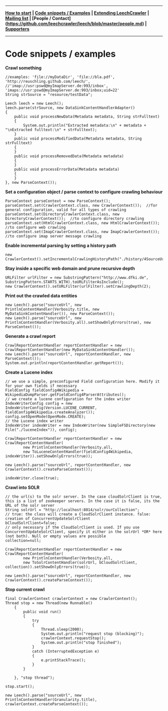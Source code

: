 ***

**[How to start](https://github.com/leechcrawler/leech/blob/master/how2start.md) | [Code snippets / Examples](https://github.com/leechcrawler/leech/blob/master/codeSnippets.md) | [Extending LeechCrawler](https://github.com/leechcrawler/leech/blob/master/extending.md) | [Mailing list](https://github.com/leechcrawler/leech/blob/master/mailinglist.md) | [People / Contact] (https://github.com/leechcrawler/leech/blob/master/people.md) | [Supporters](https://github.com/leechcrawler/leech/blob/master/supporters.md)**
***

# Code snippets / examples

**Crawl something**  

    //examples: 'file://myDataDir', 'file://bla.pdf', 'http://reuschling.github.com/leech/',
    //'imap://usr:pswd@myImapServer.de:993/inbox', 'imaps://usr:pswd@myImapServer.de:993/inbox;uid=22'  
    String strSource = "resource/testData";  
    
    Leech leech = new Leech();
    leech.parse(strSource, new DataSinkContentHandlerAdapter()
    {
        public void processNewData(Metadata metadata, String strFulltext)
        {
            System.out.println("Extracted metadata:\n" + metadata + "\nExtracted fulltext:\n" + strFulltext);
        }
        public void processModifiedData(Metadata metadata, String strFulltext)
        {
        }
        public void processRemovedData(Metadata metadata)
        {
        }
        public void processErrorData(Metadata metadata)
        {
        }
    }, new ParseContext());  
    
**Set a configuration object / parse context to configure crawling behaviour**  

    ParseContext parseContext = new ParseContext();
    parseContext.set(CrawlerContext.class, new CrawlerContext());  //for general configuration, valid for all types of crawling
    parseContext.set(DirectoryCrawlerContext.class, new DirectoryCrawlerContext());  //to configure directory crawling
    parseContext.set(HtmlCrawlerContext.class, new HtmlCrawlerContext());  //to configure web crawling
    parseContext.set(ImapCrawlerContext.class, new ImapCrawlerContext());  //to configure imap server message crawling  

**Enable incremental parsing by setting a history path**  

    new CrawlerContext().setIncrementalCrawlingHistoryPath("./history/4SourceUrl");
    
    
**Stay inside a specific web domain and prune recursive depth**  

    URLFilter urlFilter = new SubstringPattern("http://www.dfki.de", SubstringPattern.STARTS_WITH).toURLFilterAsInclude();
    new CrawlerContext().setURLFilter(urlFilter).setCrawlingDepth(2);

**Print out the crawled data entities**  

    new Leech().parse("sourceUrl", new PrintlnContentHandler(Verbosity.title, new MyDataSinkContentHandler()), new ParseContext());
    new Leech().parse("sourceUrl", new PrintlnContentHandler(Verbosity.all).setShowOnlyErrors(true), new ParseContext());

**Generate a crawl report**
  
    CrawlReportContentHandler reportContentHandler = new CrawlReportContentHandler(new MyDataSinkContentHandler());
    new Leech().parse("sourceUrl", reportContentHandler, new ParseContext());
    System.out.println(reportContentHandler.getReport());
    
**Create a Lucene index**
      
    // we use a simple, preconfigured Field configuration here. Modify it for your own fields if necessary
    FieldConfig fieldConfig4Wikipedia = WikipediaDumpParser.getFieldConfig4ParserAttributes();
    // we create a lucene configuration for the index writer
    IndexWriterConfig config = new IndexWriterConfig(Version.LUCENE_CURRENT, fieldConfig4Wikipedia.createAnalyzer());
    config.setOpenMode(OpenMode.CREATE);
    // the Lucene index writer
    IndexWriter indexWriter = new IndexWriter(new SimpleFSDirectory(new File("./luceneIndex")), config);

    CrawlReportContentHandler reportContentHandler = new CrawlReportContentHandler(
            new PrintlnContentHandler(Verbosity.all, 
            new ToLuceneContentHandler(fieldConfig4Wikipedia, indexWriter)).setShowOnlyErrors(true));

    new Leech().parse("sourceUrl", reportContentHandler, new CrawlerContext().createParseContext());

    indexWriter.close(true);

**Crawl into SOLR**

    // the url(s) to the solr server. In the case cloudSolrClient is true, this is a list of zookeeper servers. In the case it is false, its the URL of the solr server
    String solrUrl = "http://localhost:8014/solr/ourCollection";
    // true: the class will create a CloudSolrClient instance. false: creation of ConcurrentUpdateSolrClient
    bCloudSolrClient=false;
    // only necessary if the CloudSolrClient is used. If you use ConcurrentUpdateSolrClient, specify it either in the solrUrl *OR* here (not both). Null or empty values are possible
    collection=null;
    
    CrawlReportContentHandler reportContentHandler = new CrawlReportContentHandler(
            new PrintlnContentHandler(Verbosity.all, 
            new ToSolrContentHandler(solrUrl, bCloudSolrClient, collection)).setShowOnlyErrors(true));

    new Leech().parse("sourceUrl", reportContentHandler, new CrawlerContext().createParseContext());
    

**Stop current crawl**

    final CrawlerContext crawlerContext = new CrawlerContext();
    Thread stop = new Thread(new Runnable()
        {
            public void run()
            {
                try
                {
                    Thread.sleep(2000);
                    System.out.println("request stop (blocking)");
                    crawlerContext.requestStop();
                    System.out.println("stop finished");
                }
                catch (InterruptedException e)
                {
                    e.printStackTrace();
                }
            }

        }, "stop thread");

    stop.start();
    
    new Leech().parse("sourceUrl", new PrintlnContentHandler(Granularity.title), crawlerContext.createParseContext());

